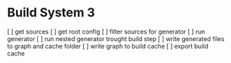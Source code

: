 # Build System 3
[ ] get sources
[ ] get root config
[ ] filter sources for generator
[ ] run generator
  [ ] run nested generator trought build step
[ ] write generated files to graph and cache folder
[ ] write graph to build cache
[ ] export build cache